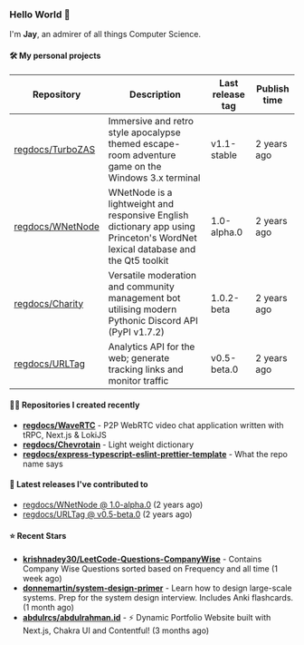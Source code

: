 ### Hello World 👋

I'm **Jay**, an admirer of all things Computer Science.

#### 🛠  My personal projects
Repository | Description | Last release tag | Publish time |
-----------|-------------|------------------|--------------|
 [regdocs/TurboZAS](https://github.com/regdocs/TurboZAS) | Immersive and retro style apocalypse themed escape-room adventure game on the Windows 3.x terminal | v1.1-stable | 2 years ago
 [regdocs/WNetNode](https://github.com/regdocs/WNetNode) | WNetNode is a lightweight and responsive English dictionary app using Princeton's WordNet lexical database and the Qt5 toolkit  | 1.0-alpha.0 | 2 years ago
 [regdocs/Charity](https://github.com/regdocs/Charity) | Versatile moderation and community management bot utilising modern Pythonic Discord API (PyPI v1.7.2) | 1.0.2-beta | 2 years ago
 [regdocs/URLTag](https://github.com/regdocs/URLTag) | Analytics API for the web; generate tracking links and monitor traffic | v0.5-beta.0 | 2 years ago

#### 👨‍💻 Repositories I created recently
- **[regdocs/WaveRTC](https://github.com/regdocs/WaveRTC)** - P2P WebRTC video chat application written with tRPC, Next.js & LokiJS
- **[regdocs/Chevrotain](https://github.com/regdocs/Chevrotain)** - Light weight dictionary
- **[regdocs/express-typescript-eslint-prettier-template](https://github.com/regdocs/express-typescript-eslint-prettier-template)** - What the repo name says

#### 🚀 Latest releases I've contributed to


- [regdocs/WNetNode @ 1.0-alpha.0](https://github.com/regdocs/WNetNode/releases/tag/1.0-alpha.0) (2 years ago)
- [regdocs/URLTag @ v0.5-beta.0](https://github.com/regdocs/URLTag/releases/tag/v0.5-beta.0) (2 years ago)

#### ⭐ Recent Stars
- **[krishnadey30/LeetCode-Questions-CompanyWise](https://github.com/krishnadey30/LeetCode-Questions-CompanyWise)** - Contains Company Wise Questions sorted based on Frequency and all time (1 week ago)
- **[donnemartin/system-design-primer](https://github.com/donnemartin/system-design-primer)** - Learn how to design large-scale systems. Prep for the system design interview.  Includes Anki flashcards. (1 month ago)
- **[abdulrcs/abdulrahman.id](https://github.com/abdulrcs/abdulrahman.id)** - ⚡ Dynamic Portfolio Website built with Next.js, Chakra UI and Contentful! (3 months ago)
